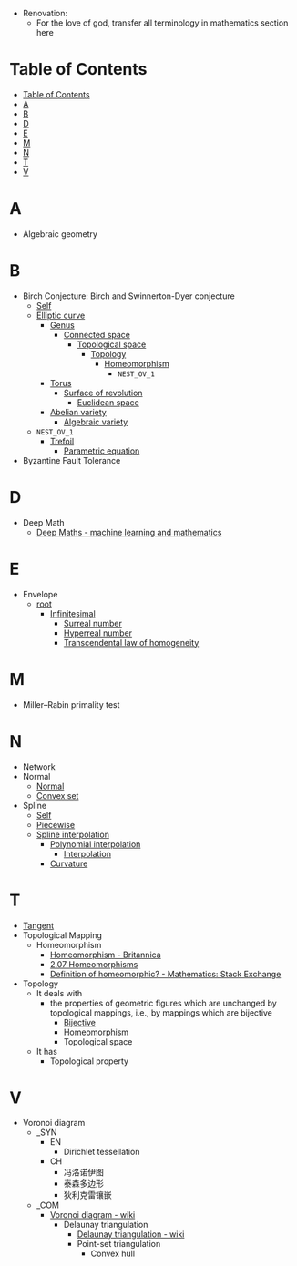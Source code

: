 - Renovation: 
  - For the love of god, transfer all terminology in mathematics section here
# Table of Contents
- [Table of Contents](#table-of-contents)
- [A](#a)
- [B](#b)
- [D](#d)
- [E](#e)
- [M](#m)
- [N](#n)
- [T](#t)
- [V](#v)

# A 
- Algebraic geometry
# B
- Birch Conjecture: Birch and Swinnerton-Dyer conjecture
  - [Self](https://en.wikipedia.org/wiki/Birch_and_Swinnerton-Dyer_conjecture)
  - [Elliptic curve](https://en.wikipedia.org/wiki/Elliptic_curve)
    - [Genus](https://en.wikipedia.org/wiki/Genus_(mathematics)#Algebraic_geometry)
      - [Connected space](https://en.wikipedia.org/wiki/Connected_space)
        - [Topological space](https://en.wikipedia.org/wiki/Topological_space)
          - [Topology](https://en.wikipedia.org/wiki/Topology)
            - [Homeomorphism](https://en.wikipedia.org/wiki/Homeomorphism)
              - `NEST_OV_1`
    - [Torus](https://en.wikipedia.org/wiki/Torus)
      - [Surface of revolution](https://en.wikipedia.org/wiki/Surface_of_revolution)
        - [Euclidean space](https://en.wikipedia.org/wiki/Euclidean_space)
    - [Abelian variety](https://en.wikipedia.org/wiki/Abelian_variety)
      - [Algebraic variety](https://en.wikipedia.org/wiki/Algebraic_variety#Projective_variety)
  - `NEST_OV_1`
    - [Trefoil](https://en.wikipedia.org/wiki/Trefoil_knot)
      - [Parametric equation](https://en.wikipedia.org/wiki/Parametric_equation)
- Byzantine Fault Tolerance
# D
- Deep Math
  - [Deep Maths - machine learning and mathematics](https://www.youtube.com/watch?v=wbJQTtjlM_w)
# E
- Envelope
  - [root](https://en.wikipedia.org/wiki/Envelope_(mathematics))
    - [Infinitesimal](https://en.wikipedia.org/wiki/Infinitesimal)
      - [Surreal number](https://en.wikipedia.org/wiki/Surreal_number)
      - [Hyperreal number](https://en.wikipedia.org/wiki/Hyperreal_number)
      - [Transcendental law of homogeneity](https://en.wikipedia.org/wiki/Transcendental_law_of_homogeneity)

# M
- Miller–Rabin primality test
# N 
- Network
- Normal
  - [Normal](https://en.wikipedia.org/wiki/Normal_(geometry))
  - [Convex set](https://en.wikipedia.org/wiki/Convex_set)
- Spline
  - [Self](https://en.wikipedia.org/wiki/Spline_(mathematics))
  - [Piecewise](https://en.wikipedia.org/wiki/Piecewise)
  - [Spline interpolation](https://en.wikipedia.org/wiki/Spline_interpolation)
    - [Polynomial interpolation](https://en.wikipedia.org/wiki/Polynomial_interpolation)
      - [Interpolation](https://en.wikipedia.org/wiki/Interpolation)
    - [Curvature](https://en.wikipedia.org/wiki/Curvature)

# T
- [Tangent](https://en.wikipedia.org/wiki/Tangent)
- Topological Mapping
  - Homeomorphism
    - [Homeomorphism - Britannica](https://www.britannica.com/science/homeomorphism)
    - [2.07 Homeomorphisms](http://www.homepages.ucl.ac.uk/~ucahjde/tg/html/topsp07.html)
    - [Definition of homeomorphic? - Mathematics: Stack Exchange](https://math.stackexchange.com/questions/1410343/definition-of-homeomorphic)
- Topology
  - It deals with 
    - the properties of geometric figures which are unchanged by topological mappings, i.e., by mappings which are bijective
      - [Bijective](https://en.wikipedia.org/wiki/Bijection#:~:text=In%20mathematics%2C%20a%20bijection%2C%20bijective,element%20of%20the%20first%20set.)
      - [Homeomorphism](https://en.wikipedia.org/wiki/Homeomorphism)
      - Topological space
  - It has
    - Topological property
# V
- Voronoi diagram
  - _SYN
    - EN
      - Dirichlet tessellation
    - CH
      - 冯洛诺伊图
      - 泰森多边形
      - 狄利克雷镶嵌
  - _COM
    - [Voronoi diagram - wiki](https://en.wikipedia.org/wiki/Voronoi_diagram)
      - Delaunay triangulation
        - [Delaunay triangulation - wiki](https://en.wikipedia.org/wiki/Delaunay_triangulation)
        - Point-set triangulation
          - Convex hull